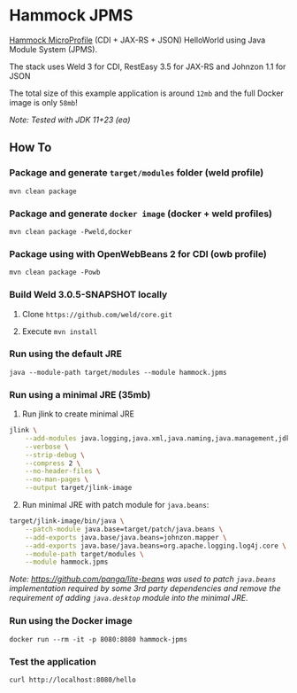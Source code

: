 # Hammock JPMS

[Hammock MicroProfile](https://github.com/hammock-project/hammock) (CDI + JAX-RS + JSON) HelloWorld using Java Module System (JPMS).

The stack uses Weld 3 for CDI, RestEasy 3.5 for JAX-RS and Johnzon 1.1 for JSON

The total size of this example application is around `12mb` and the full Docker image is only `58mb`!

_Note: Tested with JDK 11+23 (ea)_

## How To

### Package and generate `target/modules` folder (weld profile)

`mvn clean package`

### Package and generate `docker image` (docker + weld profiles)

`mvn clean package -Pweld,docker`

### Package using with OpenWebBeans 2 for CDI (owb profile)

`mvn clean package -Powb`

### Build Weld 3.0.5-SNAPSHOT locally

1. Clone `https://github.com/weld/core.git`

2. Execute `mvn install`

### Run using the default JRE

`java --module-path target/modules --module hammock.jpms`

### Run using a minimal JRE (35mb)

1. Run jlink to create minimal JRE

```bash
jlink \
	--add-modules java.logging,java.xml,java.naming,java.management,jdk.unsupported \
	--verbose \
	--strip-debug \
	--compress 2 \
	--no-header-files \
	--no-man-pages \
	--output target/jlink-image
```

2. Run minimal JRE with patch module for `java.beans`:

```bash
target/jlink-image/bin/java \
    --patch-module java.base=target/patch/java.beans \
    --add-exports java.base/java.beans=johnzon.mapper \
    --add-exports java.base/java.beans=org.apache.logging.log4j.core \
    --module-path target/modules \
    --module hammock.jpms
```

_Note: https://github.com/panga/lite-beans was used to patch `java.beans` implementation required by some 3rd party dependencies and remove the requirement of adding `java.desktop` module into the minimal JRE._

### Run using the Docker image

`docker run --rm -it -p 8080:8080 hammock-jpms`

### Test the application

`curl http://localhost:8080/hello`
